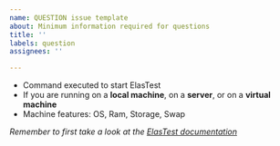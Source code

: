 ```yaml
---
name: QUESTION issue template
about: Minimum information required for questions
title: ''
labels: question
assignees: ''

---
```


- Command executed to start ElasTest
- If you are running on a **local machine**, on a **server**, or on a **virtual machine**
- Machine features: OS, Ram, Storage, Swap

*Remember to first take a look at the [ElasTest documentation](https://elastest.io/docs/)*
